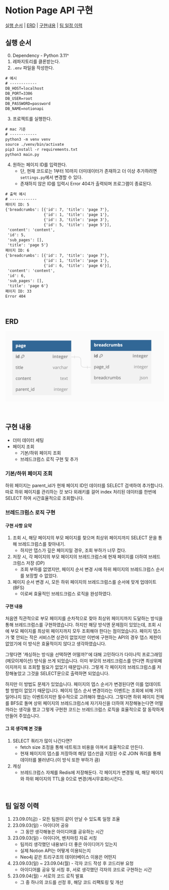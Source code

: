 # Notion Page API 구현

[실행 순서](#실행-순서) | [ERD](#ERD) | [구현내용](#구현-내용) | [팀 일정 이력](#팀-일정-이력)

## 실행 순서

0. Dependency - Python 3.11^
1. 레파지토리를 클론받는다.
2. `.env` 파일을 작성한다.
```text
# 예시
# ------------
DB_HOST=localhost
DB_PORT=3306
DB_USER=root
DB_PASSWORD=password
DB_NAME=notionapi
```
3. 프로젝트를 실행한다.
```commandline
# mac 기준
# ------------
python3 -m venv venv
source ./venv/bin/activate
pip3 install -r requirements.txt
python3 main.py
```
4. 원하는 페이지 ID를 입력한다.
   - 단, 현재 코드로는 1부터 10까지 더미데이터가 존재하고 더 이상 추가하려면 `settings.py`에서 변경할 수 있다.
   - 존재하지 않은 ID를 입력시 Error 404가 출력되며 프로그램이 종료된다.
```text
# 출력 예시
# ------------
페이지 ID: 5
{'breadcrumbs': [{'id': 7, 'title': 'page 7'},
                 {'id': 1, 'title': 'page 1'},
                 {'id': 3, 'title': 'page 3'},
                 {'id': 5, 'title': 'page 5'}],
 'content': 'content',
 'id': 5,
 'sub_pages': [],
 'title': 'page 5'}
페이지 ID: 6
{'breadcrumbs': [{'id': 7, 'title': 'page 7'},
                 {'id': 1, 'title': 'page 1'},
                 {'id': 6, 'title': 'page 6'}],
 'content': 'content',
 'id': 6,
 'sub_pages': [],
 'title': 'page 6'}
페이지 ID: 33
Error 404
```

<br/>

## ERD

![erd.png](README.assets/erd.png)

<br/>

## 구현 내용

- 더미 데이터 세팅
- 페이지 조회
  - 기본/하위 페이지 조회
  - 브레드크럼스 로직 구현 및 추가

### 기본/하위 페이지 조회
 
하위 페이지는 parent_id가 현재 페이지 ID인 데이터를 SELECT 검색하여 추가합니다.
따로 하위 페이지를 관리하는 것 보다 외래키를 걸어 index 처리된 데이터를 한번에 SELECT 하여 시간효율적으로 조회합니다.

### 브레드크럼스 로직 구현

#### 구현 사항 요약

1. 조회 시, 해당 페이지의 부모 페이지를 찾으며 최상위 페이지까지 SELECT 문을 통해 브레드크럼스를 찾아내기.
   - 하지만 뎁스가 깊은 페이지일 경우, 조회 부하가 너무 컸다.
2. 저장 시, 각 페이지의 부모 페이지의 브레드크럼스에 현재 페이지를 더하여 브레드 크럼스 저장 (DP)
   - 조회 부하를 없앴지만, 페이지 순서 변경 시에 하위 페이지의 브레드크럼스 순서를 보장할 수 없었다.
3. 페이지 순서 변경 시, 모든 하위 페이지의 브레드크럼스를 순서에 맞게 업데이트 (BFS)
   - 이로써 효율적인 브레드크럼스 로직을 완성하였다.

#### 구현 내용

처음엔 직관적으로 부모 페이지를 순차적으로 찾아 최상위 페이지까지 도달하는 방식을 통해 브레드크럼스를 구현하였습니다.
하지만 해당 방식엔 문제점이 있었는데, 조회 시에 부모 페이지를 최상위 페이지까지 모두 조회해야 한다는 점이었습니다.
페이지 뎁스가 몇 안되는 작은 서비스면 상관이 없었지만 이번에 구현하는 API의 경우 뎁스 제한이 없었기에 이 방식은 효율적이지 않다고 생각하였습니다.

그렇다면 '캐싱하는 방식을 선택하면 어떨까?'에 대해 고민하다가 다이나믹 프로그래밍(메모이제이션) 방식을 쓰게 되었습니다.
이미 부모의 브레드크럼스를 안다면 최상위페이지까지 또 조회할 필요가 없었기 때문입니다.
그렇게 각 페이지의 브레드크럼스를 저장해놓았고 그것을 SELECT문으로 출력하면 되었습니다.

하지만 이 방법도 문제가 있었습니다. 페이지의 뎁스 순서가 변경된다면 이를 업데이트할 방법이 없었기 때문입니다.
페이지 뎁스 순서 변경이라는 이벤트는 조회에 비해 거의 일어나지 않는 이벤트이지만 필수적으로 고려해야 했습니다.
그렇다면 하위 페이지 전체를 BFS로 돌며 상위 페이지의 브레드크럼스에 자기자신을 더하여 저장해놓는다면 어떨까라는 생각을 했고
그렇게 구현한 코드는 브레드크럼스 로직을 효율적으로 잘 동작하게 만들어 주었습니다.

#### 그 외 생각해 본 것들

1. SELECT 쿼리가 많이 나간다면?
   - fetch size 조정을 통해 네트워크 비용을 아껴서 효율적으로 만든다.
   - 현재 페이지의 뎁스를 저장하여 해당 뎁스만큼 지정된 수로 JOIN 쿼리를 통해 데이터를 불러낸다.(이 방식 또한 부하가 큼)
2. 캐싱
   - 브레드크럼스 자체를 Redis에 저장해둔다. 각 페이지가 변경될 때, 해당 페이지와 하위 페이지의 TTL을 0으로 변경(캐시무효화)시킨다.

<br/>

## 팀 일정 이력

1. 23.09.01(금) - 모든 팀원이 같이 만날 수 있도록 일정 조율 
2. 23.09.03(일) - 아이디어 공유 
   - 그 동안 생각해놓은 아이디어를 공유하는 시간
3. 23.09.03(일) - 아이디어, 벤치마킹 자료 서칭
   - 팀끼리 생각했던 내용보다 더 좋은 아이디어가 있는지
   - 실제 Notion API는 어떻게 이용되는지
   - Neo4j 같은 트리구조의 데이터베이스 이용은 어떤지
4. 23.09.03(일) ~ 23.09.04(월) - 각자 코드 작성 후 코드리뷰 요청
   - 아이디어를 공유 및 서칭 후, 서로 생각했던 각자의 코드로 구현하는 시간
5. 23.09.04(월) - 서로의 코드 로직 발표
   - 그 중 하나의 코드를 선정 후, 해당 코드 리팩토링 및 개선
